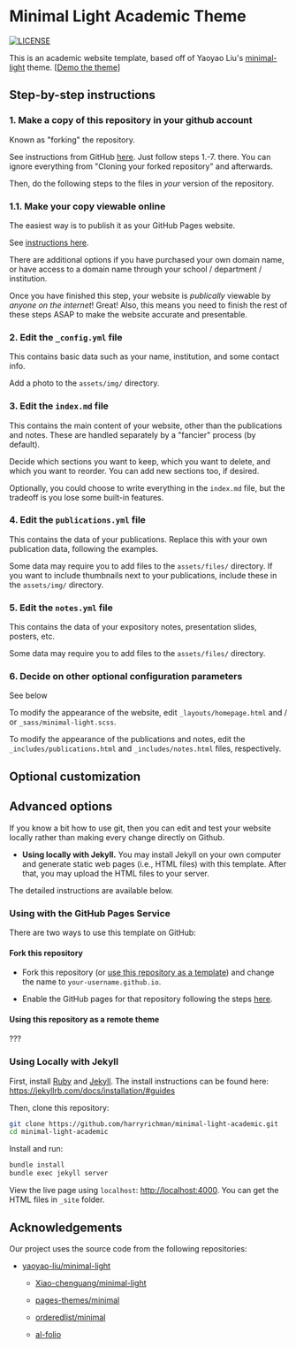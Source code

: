 # Minimal Light Academic Theme

[![LICENSE](https://img.shields.io/badge/License-CC0_1.0-lightgrey.svg)](https://github.com/harryrichman/minimal-light-academic/blob/main/LICENSE)

This is an academic website template, based off of Yaoyao Liu's [minimal-light](https://github.com/yaoyao-liu/minimal-light) theme.
\[[Demo the theme](https://harryrichman.github.io/minimal-light-academic/)\]  
 

## Step-by-step instructions

### 1. Make a copy of this repository in your github account

Known as "forking" the repository.

See instructions from GitHub [here](https://docs.github.com/en/pull-requests/collaborating-with-pull-requests/working-with-forks/fork-a-repo#forking-a-repository).
Just follow steps 1.-7. there.
You can ignore everything from "Cloning your forked repository" and afterwards.

Then, do the following steps to the files in *your* version of the repository.

### 1.1. Make your copy viewable online

The easiest way is to publish it as your GitHub Pages website.

See [instructions here](https://docs.github.com/en/pages/quickstart).

There are additional options if you have purchased your own domain name, or have access to a domain name through your school / department / institution.

Once you have finished this step, your website is *publically* viewable by *anyone on the internet*!
Great! 
Also, this means you need to finish the rest of these steps ASAP to make the website accurate and presentable.

### 2. Edit the `_config.yml` file

This contains basic data such as your name, institution, and some contact info.

Add a photo to the `assets/img/` directory.

### 3. Edit the `index.md` file

This contains the main content of your website, other than the publications and notes.
These are handled separately by a "fancier" process (by default).

Decide which sections you want to keep, which you want to delete, and which you want to reorder.
You can add new sections too, if desired.

Optionally, you could choose to write everything in the `index.md` file, but the tradeoff is you lose some built-in features.

### 4. Edit the `publications.yml` file

This contains the data of your publications.
Replace this with your own publication data, following the examples.

Some data may require you to add files to the `assets/files/` directory.
If you want to include thumbnails next to your publications, include these in the `assets/img/` directory.

### 5. Edit the `notes.yml` file

This contains the data of your expository notes, presentation slides, posters, etc.

Some data may require you to add files to the `assets/files/` directory.

### 6. Decide on other optional configuration parameters

See below

To modify the appearance of the website, edit `_layouts/homepage.html` and / or `_sass/minimal-light.scss`.

To modify the appearance of the publications and notes, edit the `_includes/publications.html` and `_includes/notes.html` files, respectively.


## Optional customization 



## Advanced options

If you know a bit how to use git, then you can edit and test your website locally rather than making every change directly on Github.

- **Using locally with Jekyll.** You may install Jekyll on your own computer and generate static web pages (i.e., HTML files) with this template. After that, you may upload the HTML files to your server.

The detailed instructions are available below.


### Using with the GitHub Pages Service

There are two ways to use this template on GitHub:

#### Fork this repository
- Fork this repository (or [use this repository as a template](https://docs.github.com/en/github/creating-cloning-and-archiving-repositories/creating-a-repository-from-a-template)) and change the name to `your-username.github.io`.

- Enable the GitHub pages for that repository following the steps [here](https://docs.github.com/en/pages/getting-started-with-github-pages/creating-a-github-pages-site#creating-your-site).

#### Using this repository as a remote theme
???

### Using Locally with Jekyll

First, install [Ruby](https://www.ruby-lang.org/en/) and [Jekyll](https://jekyllrb.com/). The install instructions can be found here: <https://jekyllrb.com/docs/installation/#guides>

Then, clone this repository:

```bash
git clone https://github.com/harryrichman/minimal-light-academic.git
cd minimal-light-academic
```
Install and run:

```bash
bundle install
bundle exec jekyll server
```
View the live page using `localhost`:
<http://localhost:4000>. You can get the HTML files in `_site` folder.






## Acknowledgements

Our project uses the source code from the following repositories:

* [yaoyao-liu/minimal-light](https://github.com/yaoyao-liu/minimal-light)
  * [Xiao-chenguang/minimal-light](https://github.com/Xiao-Chenguang/minimal-light)
  * [pages-themes/minimal](https://github.com/pages-themes/minimal)

  * [orderedlist/minimal](https://github.com/orderedlist/minimal)

  * [al-folio](https://github.com/alshedivat/al-folio)

